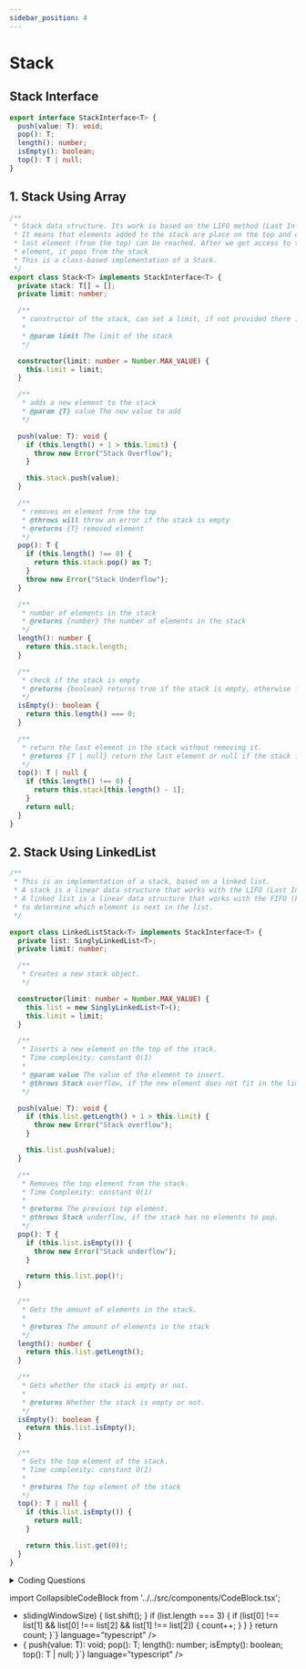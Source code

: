 ```yaml
---
sidebar_position: 4
---
```


# Stack

## Stack Interface

```typescript
export interface StackInterface<T> {
  push(value: T): void;
  pop(): T;
  length(): number;
  isEmpty(): boolean;
  top(): T | null;
}
```

## 1. Stack Using Array

```typescript
/**
 * Stack data structure. Its work is based on the LIFO method (Last In First OUT)
 * It means that elements added to the stack are place on the top and only the
 * last element (from the top) can be reached. After we get access to the last
 * element, it pops from the stack
 * This is a class-based implementation of a Stack.
 */
export class Stack<T> implements StackInterface<T> {
  private stack: T[] = [];
  private limit: number;

  /**
   * constructor of the stack, can set a limit, if not provided there is no limit to the stack.
   *
   * @param limit The limit of the stack
   */

  constructor(limit: number = Number.MAX_VALUE) {
    this.limit = limit;
  }

  /**
   * adds a new element to the stack
   * @param {T} value The new value to add
   */

  push(value: T): void {
    if (this.length() + 1 > this.limit) {
      throw new Error("Stack Overflow");
    }

    this.stack.push(value);
  }

  /**
   * removes an element from the top
   * @throws will throw an error if the stack is empty
   * @returns {T} removed element
   */
  pop(): T {
    if (this.length() !== 0) {
      return this.stack.pop() as T;
    }
    throw new Error("Stack Underflow");
  }

  /**
   * number of elements in the stack
   * @returns {number} the number of elements in the stack
   */
  length(): number {
    return this.stack.length;
  }

  /**
   * check if the stack is empty
   * @returns {boolean} returns true if the stack is empty, otherwise false
   */
  isEmpty(): boolean {
    return this.length() === 0;
  }

  /**
   * return the last element in the stack without removing it.
   * @returns {T | null} return the last element or null if the stack is empty
   */
  top(): T | null {
    if (this.length() !== 0) {
      return this.stack[this.length() - 1];
    }
    return null;
  }
}
```

## 2. Stack Using LinkedList

```typescript
/**
 * This is an implementation of a stack, based on a linked list.
 * A stack is a linear data structure that works with the LIFO (Last In First Out) principle.
 * A linked list is a linear data structure that works with the FIFO (First In First Out) Principle and uses references
 * to determine which element is next in the list.
 */

export class LinkedListStack<T> implements StackInterface<T> {
  private list: SinglyLinkedList<T>;
  private limit: number;

  /**
   * Creates a new stack object.
   */

  constructor(limit: number = Number.MAX_VALUE) {
    this.list = new SinglyLinkedList<T>();
    this.limit = limit;
  }

  /**
   * Inserts a new element on the top of the stack.
   * Time complexity: constant O(1)
   *
   * @param value The value of the element to insert.
   * @throws Stack overflow, if the new element does not fit in the limit.
   */

  push(value: T): void {
    if (this.list.getLength() + 1 > this.limit) {
      throw new Error("Stack overflow");
    }

    this.list.push(value);
  }

  /**
   * Removes the top element from the stack.
   * Time Complexity: constant O(1)
   *
   * @returns The previous top element.
   * @throws Stack underflow, if the stack has no elements to pop.
   */
  pop(): T {
    if (this.list.isEmpty()) {
      throw new Error("Stack underflow");
    }

    return this.list.pop()!;
  }

  /**
   * Gets the amount of elements in the stack.
   *
   * @returns The amount of elements in the stack
   */
  length(): number {
    return this.list.getLength();
  }

  /**
   * Gets whether the stack is empty or not.
   *
   * @returns Whether the stack is empty or not.
   */
  isEmpty(): boolean {
    return this.list.isEmpty();
  }

  /**
   * Gets the top element of the stack.
   * Time complexity: constant O(1)
   *
   * @returns The top element of the stack
   */
  top(): T | null {
    if (this.list.isEmpty()) {
      return null;
    }

    return this.list.get(0)!;
  }
}
```

<details>
<summary>Coding Questions</summary>
<h1>I am closable</h1>
</details>

import CollapsibleCodeBlock from '../../src/components/CodeBlock.tsx';

<ul>
<li><CollapsibleCodeBlock code={`countGoodSubstrings(s: string): number {
        const list: string[] = [];
        const slidingWindowSize = 3;
        let count = 0;
        for (let i = 0; i < s.length; i++) {
            list.push(s.charAt(i));
            if (list.length > slidingWindowSize) {
                list.shift();
            }
            if (list.length === 3) {
                if (list[0] !== list[1] && list[0] !== list[2] && list[1] !== list[2]) {
                    count++;
                }
            }
        }
        return count;
    }`} language="typescript" /></li>

<li><CollapsibleCodeBlock code={`export interface StackInterface<T> {
  push(value: T): void;
  pop(): T;
  length(): number;
  isEmpty(): boolean;
  top(): T | null;
}`} language="typescript" /></li>
</ul>
